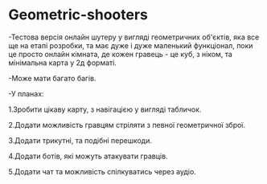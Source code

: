 # Geometric-shooters
-Тестова версія онлайн шутеру у вигляді геометричних об'єктів, яка все ще на етапі розробки, та має дуже і дуже маленький функціонал, поки це просто онлайн кімната, де кожен гравець - це куб, з ніком, та мінімальна карта у 2д форматі.

-Може мати багато багів.

-У планах:

  1.Зробити цікаву карту, з навігацією у вигляді табличок.
  
  2.Додати можливість гравцям стріляти з певної геометричної зброї.
 
 3.Додати трикутні, та подібні перешкоди.
 
 4.Додати ботів, які можуть атакувати гравців.
 
 5.Додати чат та можливість спілкуватись через аудіо.
 

